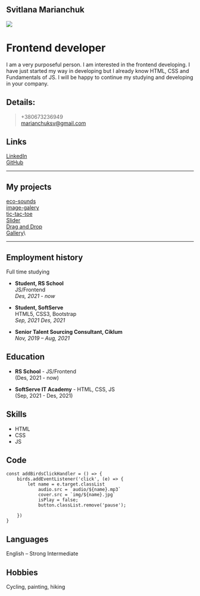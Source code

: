 ## Svitlana Marianchuk

![](https://i.postimg.cc/k4KTh9DW/foto.jpg)

# Frontend developer

I am a very purposeful person. I am interested in the frontend developing. I
have just started my way in developing but I already know HTML, CSS and
Fundamentals of JS. I will be happy to continue my studying and developing in
your company.

## Details:
   >+380673236949\
    marianchuksv@gmail.com

## Links

[LinkedIn](https://www.linkedin.com/in/svitlana-marianchuk-026165180/)\
[GitHub](https://github.com/Marianchuk)

***
## My projects
[eco-sounds](https://rolling-scopes-school.github.io/marianchuk-JSFEPRESCHOOL/eco-sounds/)\
[image-galery](https://rolling-scopes-school.github.io/marianchuk-JSFEPRESCHOOL/image-galery/)\
[tic-tac-toe](https://rolling-scopes-school.github.io/marianchuk-JSFEPRESCHOOL/tic-tac-toe/)\
[Slider](https://marianchuk.github.io/03_slider/)\
[Drag and Drop](https://marianchuk.github.io/02_drag_and_drop/)\
[Gallery](https://marianchuk.github.io/01_gallery_of_cards/)\
***
## Employment history
Full time studying
 * **Student, RS School**\
  JS/Frontend\
  *Des, 2021 - now*

 * **Student, SoftServe**\
  HTML5, CSS3, Bootstrap\
  *Sep, 2021 Des, 2021*
    
 * **Senior Talent Sourcing Consultant, Ciklum**\
  *Nov, 2019 – Aug, 2021*

## Education
 * **RS School** - JS/Frontend\
(Des, 2021 - now)
     
 * **SoftServe IT Academy** - HTML, CSS, JS\
(Sep, 2021 - Des, 2021)

## Skills
* HTML
* CSS
* JS

## Code
```
const addBirdsClickHandler = () => {
    birds.addEventListener('click', (e) => {
        let name = e.target.classList
            audio.src = `audio/${name}.mp3`
            cover.src = `img/${name}.jpg`
            isPlay = false;
            button.classList.remove('pause');

    })
}

```

## Languages
English – Strong Intermediate
## Hobbies
Cycling, painting, hiking